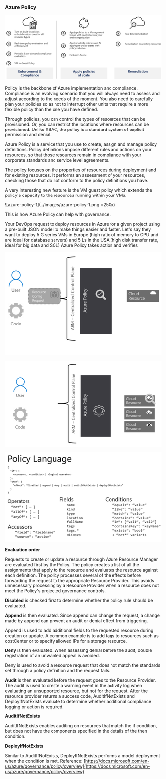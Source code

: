 ### Azure Policy

![azure-policy](../images/azure-policy.png)


Policy is the backbone of Azure implementation and compliance. Compliance is an evolving scenario that you will always need to assess and adjust according to the needs of the moment. You also need to carefully plan your policies so as not to interrupt other units that require a more flexible policy than the one you have defined.

Through policies, you can control the types of resources that can be provisioned. Or, you can restrict the locations where resources can be provisioned. Unlike RBAC, the policy is a standard system of explicit permission and denial.

Azure Policy is a service that you use to create, assign and manage policy definitions. Policy definitions impose different rules and actions on your resources, so that those resources remain in compliance with your corporate standards and service level agreements.

The policy focuses on the properties of resources during deployment and for existing resources. It performs an assessment of your resources, checking those that do not conform to the policy definitions you have.

A very interesting new feature is the VM guest policy which extends the policy's capacity to the resources running within your VMs.

![azure-policy-1](../images/azure-policy-1.png =250x)

This is how Azure Policy can help with governance.

Your DevOps request to deploy resources in Azure for a given project using a pre-built JSON model to make things easier and faster. Let's say they want to deploy 5 G series VMs in Europe (high ratio of memory to CPU and are ideal for database servers) and 5 Ls in the USA (high disk transfer rate, ideal for big data and SQL)
Azure Policy takes action and verifies

![azure-policy-2](../images/azure-policy-2.png)

![azure-policy-2](../images/azure-policy-3.png)

![azure-policy-4](../images/azure-policy-4.png)

**Evaluation order**

Requests to create or update a resource through Azure Resource Manager are evaluated first by the Policy. The policy creates a list of all the assignments that apply to the resource and evaluates the resource against each definition. The policy processes several of the effects before forwarding the request to the appropriate Resource Provider. This avoids unnecessary processing by a Resource Provider when a resource does not meet the Policy's projected governance controls.

**Disabled** is checked first to determine whether the policy rule should be evaluated.

**Append** is then evaluated. Since append can change the request, a change made by append can prevent an audit or denial effect from triggering.

Append is used to add additional fields to the requested resource during creation or update. A common example is to add tags to resources such as costCenter or to specify allowed IPs for a storage resource.

**Deny** is then evaluated. When assessing denial before the audit, double registration of an unwanted appeal is avoided.

Deny is used to avoid a resource request that does not match the standards set through a policy definition and the request fails.

**Audit** is then evaluated before the request goes to the Resource Provider.
The audit is used to create a warning event in the activity log when evaluating an unsupported resource, but not for the request.
After the resource provider returns a success code, AuditIfNotExists and DeployIfNotExists evaluate to determine whether additional compliance logging or action is required.

**AuditIfNotExists**

AuditIfNotExists enables auditing on resources that match the if condition, but does not have the components specified in the details of the then condition.

**DeployIfNotExists**

Similar to AuditIfNotExists, DeployIfNotExists performs a model deployment when the condition is met.
Reference: [https://docs.microsoft.com/en-us/azure/governance/policy/overview](https://docs.microsoft.com/en-us/azure/governance/policy/overview) 


